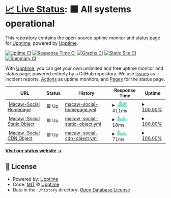 # [📈 Live Status](https://upptime.github.io/upptime): <!--live status--> **🟩 All systems operational**

This repository contains the open-source uptime monitor and status page for [Upptime](https://upptime.js.org), powered by [Upptime](https://github.com/upptime/upptime).

[![Uptime CI](https://github.com/StreamOfRon/macaw-social-status/workflows/Uptime%20CI/badge.svg)](https://github.com/StreamOfRon/macaw-social-status/actions?query=workflow%3A%22Uptime+CI%22)
[![Response Time CI](https://github.com/StreamOfRon/macaw-social-status/workflows/Response%20Time%20CI/badge.svg)](https://github.com/StreamOfRon/macaw-social-status/actions?query=workflow%3A%22Response+Time+CI%22)
[![Graphs CI](https://github.com/StreamOfRon/macaw-social-status/workflows/Graphs%20CI/badge.svg)](https://github.com/StreamOfRon/macaw-social-status/actions?query=workflow%3A%22Graphs+CI%22)
[![Static Site CI](https://github.com/StreamOfRon/macaw-social-status/workflows/Static%20Site%20CI/badge.svg)](https://github.com/StreamOfRon/macaw-social-status/actions?query=workflow%3A%22Static+Site+CI%22)
[![Summary CI](https://github.com/StreamOfRon/macaw-social-status/workflows/Summary%20CI/badge.svg)](https://github.com/StreamOfRon/macaw-social-status/actions?query=workflow%3A%22Summary+CI%22)

With [Upptime](https://upptime.js.org), you can get your own unlimited and free uptime monitor and status page, powered entirely by a GitHub repository. We use [Issues](https://github.com/upptime/upptime/issues) as incident reports, [Actions](https://github.com/StreamOfRon/macaw-social-status/actions) as uptime monitors, and [Pages](https://upptime.github.io/upptime) for the status page.

<!--start: status pages-->
<!-- This summary is generated by Upptime (https://github.com/upptime/upptime) -->
<!-- Do not edit this manually, your changes will be overwritten -->
<!-- prettier-ignore -->
| URL | Status | History | Response Time | Uptime |
| --- | ------ | ------- | ------------- | ------ |
| <img alt="" src="https://icons.duckduckgo.com/ip3/macaw.social.ico" height="13"> [Macaw-Social Homepage](https://macaw.social) | 🟩 Up | [macaw-social-homepage.yml](https://github.com/StreamOfRon/macaw-social-status/commits/HEAD/history/macaw-social-homepage.yml) | <details><summary><img alt="Response time graph" src="./graphs/macaw-social-homepage/response-time-week.png" height="20"> 411ms</summary><br><a href="https://status.macaw.social/history/macaw-social-homepage"><img alt="Response time 417" src="https://img.shields.io/endpoint?url=https%3A%2F%2Fraw.githubusercontent.com%2FStreamOfRon%2Fmacaw-social-status%2FHEAD%2Fapi%2Fmacaw-social-homepage%2Fresponse-time.json"></a><br><a href="https://status.macaw.social/history/macaw-social-homepage"><img alt="24-hour response time 299" src="https://img.shields.io/endpoint?url=https%3A%2F%2Fraw.githubusercontent.com%2FStreamOfRon%2Fmacaw-social-status%2FHEAD%2Fapi%2Fmacaw-social-homepage%2Fresponse-time-day.json"></a><br><a href="https://status.macaw.social/history/macaw-social-homepage"><img alt="7-day response time 411" src="https://img.shields.io/endpoint?url=https%3A%2F%2Fraw.githubusercontent.com%2FStreamOfRon%2Fmacaw-social-status%2FHEAD%2Fapi%2Fmacaw-social-homepage%2Fresponse-time-week.json"></a><br><a href="https://status.macaw.social/history/macaw-social-homepage"><img alt="30-day response time 492" src="https://img.shields.io/endpoint?url=https%3A%2F%2Fraw.githubusercontent.com%2FStreamOfRon%2Fmacaw-social-status%2FHEAD%2Fapi%2Fmacaw-social-homepage%2Fresponse-time-month.json"></a><br><a href="https://status.macaw.social/history/macaw-social-homepage"><img alt="1-year response time 450" src="https://img.shields.io/endpoint?url=https%3A%2F%2Fraw.githubusercontent.com%2FStreamOfRon%2Fmacaw-social-status%2FHEAD%2Fapi%2Fmacaw-social-homepage%2Fresponse-time-year.json"></a></details> | <details><summary><a href="https://status.macaw.social/history/macaw-social-homepage">100.00%</a></summary><a href="https://status.macaw.social/history/macaw-social-homepage"><img alt="All-time uptime 99.96%" src="https://img.shields.io/endpoint?url=https%3A%2F%2Fraw.githubusercontent.com%2FStreamOfRon%2Fmacaw-social-status%2FHEAD%2Fapi%2Fmacaw-social-homepage%2Fuptime.json"></a><br><a href="https://status.macaw.social/history/macaw-social-homepage"><img alt="24-hour uptime 100.00%" src="https://img.shields.io/endpoint?url=https%3A%2F%2Fraw.githubusercontent.com%2FStreamOfRon%2Fmacaw-social-status%2FHEAD%2Fapi%2Fmacaw-social-homepage%2Fuptime-day.json"></a><br><a href="https://status.macaw.social/history/macaw-social-homepage"><img alt="7-day uptime 100.00%" src="https://img.shields.io/endpoint?url=https%3A%2F%2Fraw.githubusercontent.com%2FStreamOfRon%2Fmacaw-social-status%2FHEAD%2Fapi%2Fmacaw-social-homepage%2Fuptime-week.json"></a><br><a href="https://status.macaw.social/history/macaw-social-homepage"><img alt="30-day uptime 100.00%" src="https://img.shields.io/endpoint?url=https%3A%2F%2Fraw.githubusercontent.com%2FStreamOfRon%2Fmacaw-social-status%2FHEAD%2Fapi%2Fmacaw-social-homepage%2Fuptime-month.json"></a><br><a href="https://status.macaw.social/history/macaw-social-homepage"><img alt="1-year uptime 99.92%" src="https://img.shields.io/endpoint?url=https%3A%2F%2Fraw.githubusercontent.com%2FStreamOfRon%2Fmacaw-social-status%2FHEAD%2Fapi%2Fmacaw-social-homepage%2Fuptime-year.json"></a></details>
| <img alt="" src="https://icons.duckduckgo.com/ip3/macaw.social.ico" height="13"> [Macaw-Social Static Object](https://macaw.social/emoji/1f346.svg) | 🟩 Up | [macaw-social-static-object.yml](https://github.com/StreamOfRon/macaw-social-status/commits/HEAD/history/macaw-social-static-object.yml) | <details><summary><img alt="Response time graph" src="./graphs/macaw-social-static-object/response-time-week.png" height="20"> 18ms</summary><br><a href="https://status.macaw.social/history/macaw-social-static-object"><img alt="Response time 17" src="https://img.shields.io/endpoint?url=https%3A%2F%2Fraw.githubusercontent.com%2FStreamOfRon%2Fmacaw-social-status%2FHEAD%2Fapi%2Fmacaw-social-static-object%2Fresponse-time.json"></a><br><a href="https://status.macaw.social/history/macaw-social-static-object"><img alt="24-hour response time 23" src="https://img.shields.io/endpoint?url=https%3A%2F%2Fraw.githubusercontent.com%2FStreamOfRon%2Fmacaw-social-status%2FHEAD%2Fapi%2Fmacaw-social-static-object%2Fresponse-time-day.json"></a><br><a href="https://status.macaw.social/history/macaw-social-static-object"><img alt="7-day response time 18" src="https://img.shields.io/endpoint?url=https%3A%2F%2Fraw.githubusercontent.com%2FStreamOfRon%2Fmacaw-social-status%2FHEAD%2Fapi%2Fmacaw-social-static-object%2Fresponse-time-week.json"></a><br><a href="https://status.macaw.social/history/macaw-social-static-object"><img alt="30-day response time 19" src="https://img.shields.io/endpoint?url=https%3A%2F%2Fraw.githubusercontent.com%2FStreamOfRon%2Fmacaw-social-status%2FHEAD%2Fapi%2Fmacaw-social-static-object%2Fresponse-time-month.json"></a><br><a href="https://status.macaw.social/history/macaw-social-static-object"><img alt="1-year response time 17" src="https://img.shields.io/endpoint?url=https%3A%2F%2Fraw.githubusercontent.com%2FStreamOfRon%2Fmacaw-social-status%2FHEAD%2Fapi%2Fmacaw-social-static-object%2Fresponse-time-year.json"></a></details> | <details><summary><a href="https://status.macaw.social/history/macaw-social-static-object">100.00%</a></summary><a href="https://status.macaw.social/history/macaw-social-static-object"><img alt="All-time uptime 100.00%" src="https://img.shields.io/endpoint?url=https%3A%2F%2Fraw.githubusercontent.com%2FStreamOfRon%2Fmacaw-social-status%2FHEAD%2Fapi%2Fmacaw-social-static-object%2Fuptime.json"></a><br><a href="https://status.macaw.social/history/macaw-social-static-object"><img alt="24-hour uptime 100.00%" src="https://img.shields.io/endpoint?url=https%3A%2F%2Fraw.githubusercontent.com%2FStreamOfRon%2Fmacaw-social-status%2FHEAD%2Fapi%2Fmacaw-social-static-object%2Fuptime-day.json"></a><br><a href="https://status.macaw.social/history/macaw-social-static-object"><img alt="7-day uptime 100.00%" src="https://img.shields.io/endpoint?url=https%3A%2F%2Fraw.githubusercontent.com%2FStreamOfRon%2Fmacaw-social-status%2FHEAD%2Fapi%2Fmacaw-social-static-object%2Fuptime-week.json"></a><br><a href="https://status.macaw.social/history/macaw-social-static-object"><img alt="30-day uptime 100.00%" src="https://img.shields.io/endpoint?url=https%3A%2F%2Fraw.githubusercontent.com%2FStreamOfRon%2Fmacaw-social-status%2FHEAD%2Fapi%2Fmacaw-social-static-object%2Fuptime-month.json"></a><br><a href="https://status.macaw.social/history/macaw-social-static-object"><img alt="1-year uptime 100.00%" src="https://img.shields.io/endpoint?url=https%3A%2F%2Fraw.githubusercontent.com%2FStreamOfRon%2Fmacaw-social-status%2FHEAD%2Fapi%2Fmacaw-social-static-object%2Fuptime-year.json"></a></details>
| <img alt="" src="https://icons.duckduckgo.com/ip3/macawsocial.sfo3.cdn.digitaloceanspaces.com.ico" height="13"> [Macaw-Social CDN Object](https://macawsocial.sfo3.cdn.digitaloceanspaces.com/accounts/avatars/109/275/542/085/388/685/original/a655926f7c4a560a.png) | 🟩 Up | [macaw-social-cdn-object.yml](https://github.com/StreamOfRon/macaw-social-status/commits/HEAD/history/macaw-social-cdn-object.yml) | <details><summary><img alt="Response time graph" src="./graphs/macaw-social-cdn-object/response-time-week.png" height="20"> 71ms</summary><br><a href="https://status.macaw.social/history/macaw-social-cdn-object"><img alt="Response time 72" src="https://img.shields.io/endpoint?url=https%3A%2F%2Fraw.githubusercontent.com%2FStreamOfRon%2Fmacaw-social-status%2FHEAD%2Fapi%2Fmacaw-social-cdn-object%2Fresponse-time.json"></a><br><a href="https://status.macaw.social/history/macaw-social-cdn-object"><img alt="24-hour response time 54" src="https://img.shields.io/endpoint?url=https%3A%2F%2Fraw.githubusercontent.com%2FStreamOfRon%2Fmacaw-social-status%2FHEAD%2Fapi%2Fmacaw-social-cdn-object%2Fresponse-time-day.json"></a><br><a href="https://status.macaw.social/history/macaw-social-cdn-object"><img alt="7-day response time 71" src="https://img.shields.io/endpoint?url=https%3A%2F%2Fraw.githubusercontent.com%2FStreamOfRon%2Fmacaw-social-status%2FHEAD%2Fapi%2Fmacaw-social-cdn-object%2Fresponse-time-week.json"></a><br><a href="https://status.macaw.social/history/macaw-social-cdn-object"><img alt="30-day response time 82" src="https://img.shields.io/endpoint?url=https%3A%2F%2Fraw.githubusercontent.com%2FStreamOfRon%2Fmacaw-social-status%2FHEAD%2Fapi%2Fmacaw-social-cdn-object%2Fresponse-time-month.json"></a><br><a href="https://status.macaw.social/history/macaw-social-cdn-object"><img alt="1-year response time 71" src="https://img.shields.io/endpoint?url=https%3A%2F%2Fraw.githubusercontent.com%2FStreamOfRon%2Fmacaw-social-status%2FHEAD%2Fapi%2Fmacaw-social-cdn-object%2Fresponse-time-year.json"></a></details> | <details><summary><a href="https://status.macaw.social/history/macaw-social-cdn-object">100.00%</a></summary><a href="https://status.macaw.social/history/macaw-social-cdn-object"><img alt="All-time uptime 99.97%" src="https://img.shields.io/endpoint?url=https%3A%2F%2Fraw.githubusercontent.com%2FStreamOfRon%2Fmacaw-social-status%2FHEAD%2Fapi%2Fmacaw-social-cdn-object%2Fuptime.json"></a><br><a href="https://status.macaw.social/history/macaw-social-cdn-object"><img alt="24-hour uptime 100.00%" src="https://img.shields.io/endpoint?url=https%3A%2F%2Fraw.githubusercontent.com%2FStreamOfRon%2Fmacaw-social-status%2FHEAD%2Fapi%2Fmacaw-social-cdn-object%2Fuptime-day.json"></a><br><a href="https://status.macaw.social/history/macaw-social-cdn-object"><img alt="7-day uptime 100.00%" src="https://img.shields.io/endpoint?url=https%3A%2F%2Fraw.githubusercontent.com%2FStreamOfRon%2Fmacaw-social-status%2FHEAD%2Fapi%2Fmacaw-social-cdn-object%2Fuptime-week.json"></a><br><a href="https://status.macaw.social/history/macaw-social-cdn-object"><img alt="30-day uptime 100.00%" src="https://img.shields.io/endpoint?url=https%3A%2F%2Fraw.githubusercontent.com%2FStreamOfRon%2Fmacaw-social-status%2FHEAD%2Fapi%2Fmacaw-social-cdn-object%2Fuptime-month.json"></a><br><a href="https://status.macaw.social/history/macaw-social-cdn-object"><img alt="1-year uptime 99.94%" src="https://img.shields.io/endpoint?url=https%3A%2F%2Fraw.githubusercontent.com%2FStreamOfRon%2Fmacaw-social-status%2FHEAD%2Fapi%2Fmacaw-social-cdn-object%2Fuptime-year.json"></a></details>

<!--end: status pages-->

[**Visit our status website →**](https://status.macaw.social)

## 📄 License

- Powered by: [Upptime](https://github.com/upptime/upptime)
- Code: [MIT](./LICENSE) © [Upptime](https://upptime.js.org)
- Data in the `./history` directory: [Open Database License](https://opendatacommons.org/licenses/odbl/1-0/)
